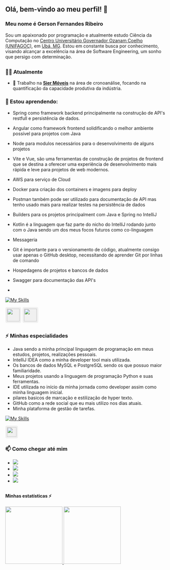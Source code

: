 ## Olá, bem-vindo ao meu perfil! 👋

### Meu nome é Gerson Fernandes Ribeiro

Sou um apaixonado por programação e atualmente estudo Ciência da Computação no [Centro Universitário Governador Ozanam Coelho (UNIFAGOC)](https://unifagoc.edu.br/?gad_source=1&gclid=EAIaIQobChMI786MxOSTiAMVuV5IAB1siD3cEAAYASAAEgJdXvD_BwE), em [Ubá, MG](https://www.google.com/maps/place/UNIFAGOC+-+Centro+Universit%C3%A1rio+Governador+Ozanam+Coelho/@-21.1101108,-42.9599958,17z/data=!3m1!4b1!4m6!3m5!1s0xa31b93349a8239:0x398e6341fcf9a284!8m2!3d-21.1101108!4d-42.9574209!16s%2Fg%2F11f2b0w2w0?authuser=0&entry=ttu&g_ep=EgoyMDI0MDgyMS4wIKXMDSoASAFQAw%3D%3D). Estou em constante busca por conhecimento, visando alcançar a excelência na área de Software Engineering, um sonho que persigo com determinação.


## 


### 👨‍💻 Atualmente

- 🔭 Trabalho na **[Sier Móveis](https://siermoveis.com.br/port/)** na área de cronoanálise, focando na quantificação da capacidade produtiva da indústria.
  
### 🌱 Estou aprendendo:
- Spring como framework backend principalmente na construção de API's restfull e persistência de dados. <br>
- Angular como framework frontend solidificando o melhor ambiente possível para projetos com Java <br>
- Node para modulos necessários para o desenvolvimento de alguns projetos <br>
- Vite e Vue, são uma ferramentas de construção de projetos de frontend que se destina a oferecer uma experiência de desenvolvimento mais rápida e leve para projetos de web modernos. <br>
- AWS para serviço de Cloud <br>
- Docker para criação dos containers e imagens para deploy <br>
- Postman também pode ser utilizado para documentação de API mas tenho usado mais para realizar testes na persistência de dados <br>
- Builders para os projetos principalment com Java e Spring no IntelliJ <br>
- Kotlin é a linguagem que faz parte do nicho do IntelliJ rodando junto com o Java sendo um dos meus focos futuros como co-linguagem  <br>
- Messageria <br>
- Git é importante para o versionamento de código, atualmente consigo usar apenas o GitHub desktop, necessitando de aprender Git por linhas de comando <br>
- Hospedagens de projetos e bancos de dados <br>
- Swagger para documentação das API's <br>

-
[![My Skills](https://skillicons.dev/icons?i=spring,angular,nodejs,vite,vue,aws,docker,postman,gradle,maven,kotlin,rabbitmq,git,heroku)](https://skillicons.dev)

<img src="https://cdn.jsdelivr.net/gh/devicons/devicon@latest/icons/railway/railway-original.svg" width="40" height="40" style="background-color: #f0f0f0; padding: 5px; border-radius: 5px;"/>
    
<img src="https://cdn.jsdelivr.net/gh/devicons/devicon@latest/icons/swagger/swagger-original.svg" width="40" height="40" style="background-color: #f0f0f0; padding: 5px; border-radius: 5px;"/>
    

  
##


### ⚡ Minhas especialidades
- Java sendo a minha principal linguagem de programação em meus estudos, projetos, realizações pessoais.
- IntelliJ IDEA como a minha developer tool mais utilizada.
- Os bancos de dados MySQL e PostgreSQL  sendo os que possuo maior familiaridade.
- Meus projetos usando a linguagem de programação Python e suas ferramentas.
- IDE utilizada no início da minha jornada como developer assim como minha linguagem inicial.
- pilares basicos de marcação e estilização de hyper texto.
- GitHub como a rede social que eu mais utilizo nos dias atuais.
- Minha plataforma de gestão de tarefas.

[![My Skills](https://skillicons.dev/icons?i=java,idea,mysql,postgres,python,jupyter,anaconda,pycharm,flask,vscode,js,html,css,github)](https://skillicons.dev)

  <img src="https://img.icons8.com/?size=100&id=LoL4bFzqmAa0&format=png&color=000000" width="30" height="30" style="background-color: #f0f0f0; padding: 5px; border-radius: 5px;"/>


### 📫 Como chegar até mim


- <a href="https://www.linkedin.com/in/gerson-fernandes-ribeiro-a813ba276/" target="_blank"><img loading="lazy" src="https://img.shields.io/badge/-LinkedIn-%230077B5?style=for-the-badge&logo=linkedin&logoColor=white" target="_blank"></a>   
- <a href="mailto:gersonfernandesribeiro48@mail.com"><img loading="lazy" src="https://img.shields.io/badge/Gmail-D14836?style=for-the-badge&logo=gmail&logoColor=white" target="_blank"></a>
- <a href="https://www.youtube.com/@gersonfernandesribeiro6474" target="_blank"><img loading="lazy" src="https://img.shields.io/badge/YouTube-FF0000?style=for-the-badge&logo=youtube&logoColor=white" target="_blank"></a>
- <a href="https://www.instagram.com/gersin_aa?igsh=aWc0bnhtNXY3d2Z0" target="_blank"><img loading="lazy" src="https://img.shields.io/badge/-Instagram-%23E4405F?style=for-the-badge&logo=instagram&logoColor=white" target="_blank"></a>


##


#### Minhas estatísticas ⚡

<div>
<a href="https://github.com/gersonfribeiro">
<img loading="lazy" height="180em" src="https://github-readme-stats.vercel.app/api/top-langs/?username=gersonfribeiro&layout=compact&langs_count=7&theme=dracula"/>
<img loading="lazy" height="180em" src="https://github-readme-stats.vercel.app/api?username=gersonfribeiro&show_icons=true&theme=dracula&include_all_commits=true&count_private=true"/>
</div>




<!--
**gersonfribeiro/gersonfribeiro** is a ✨ _special_ ✨ repository because its `README.md` (this file) appears on your GitHub profile.

Here are some ideas to get you started:

-->

<!-- 
##


[![My Skills](https://skillicons.dev/icons?i=js,html,css,figma)](https://skillicons.dev)


##
-->
